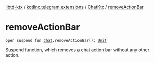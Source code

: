 [libtd-ktx](../../index.md) / [kotlinx.telegram.extensions](../index.md) / [ChatKtx](index.md) / [removeActionBar](./remove-action-bar.md)

# removeActionBar

`open suspend fun `[`Chat`](https://tdlibx.github.io/td/docs/org/drinkless/td/libcore/telegram/TdApi.Chat.html)`.removeActionBar(): `[`Unit`](https://kotlinlang.org/api/latest/jvm/stdlib/kotlin/-unit/index.html)

Suspend function, which removes a chat action bar without any other action.

